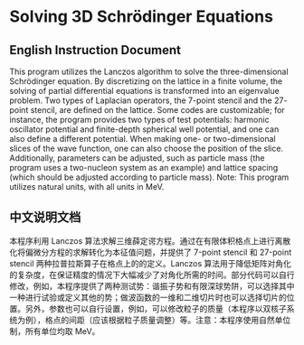 # Solving 3D Schrödinger Equations

## English Instruction Document

This program utilizes the Lanczos algorithm to solve the three-dimensional Schrödinger equation. By discretizing on the lattice in a finite volume, the solving of partial differential equations is transformed into an eigenvalue problem. Two types of Laplacian operators, the $7$-point stencil and the $27$-point stencil, are defined on the lattice. Some codes are customizable; for instance, the program provides two types of test potentials: harmonic oscillator potential and finite-depth spherical well potential, and one can also define a different potential. When making one- or two-dimensional slices of the wave function, one can also choose the position of the slice. Additionally, parameters can be adjusted, such as particle mass (the program uses a two-nucleon system as an example) and lattice spacing (which should be adjusted according to particle mass). Note: This program utilizes natural units, with all units in $\text{MeV}$.

## 中文说明文档

本程序利用 Lanczos 算法求解三维薛定谔方程。通过在有限体积格点上进行离散化将偏微分方程的求解转化为本征值问题，并提供了 $7$-point stencil 和 $27$-point stencil 两种拉普拉斯算子在格点上的的定义。Lanczos 算法用于降低矩阵对角化的复杂度，在保证精度的情况下大幅减少了对角化所需的时间。部分代码可以自行修改，例如，本程序提供了两种测试势：谐振子势和有限深球势阱，可以选择其中一种进行试验或定义其他的势；做波函数的一维和二维切片时也可以选择切片的位置。另外，参数也可以自行设置，例如，可以修改粒子的质量（本程序以双核子系统为例），格点的间距（应该根据粒子质量调整）等。注意：本程序使用自然单位制，所有单位均取 $\text{MeV}$。
